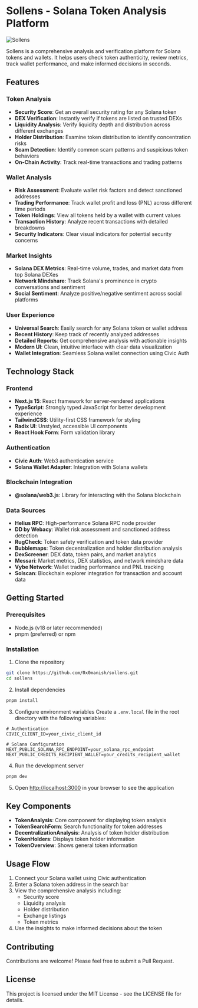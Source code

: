 # Sollens - Solana Token Analysis Platform

![Sollens](https://placehold.co/600x200/1e293b/22c55e?text=Sollens&font=montserrat)

Sollens is a comprehensive analysis and verification platform for Solana tokens and wallets. It helps users check token authenticity, review metrics, track wallet performance, and make informed decisions in seconds.

## Features

### Token Analysis
- **Security Score**: Get an overall security rating for any Solana token
- **DEX Verification**: Instantly verify if tokens are listed on trusted DEXs
- **Liquidity Analysis**: Verify liquidity depth and distribution across different exchanges
- **Holder Distribution**: Examine token distribution to identify concentration risks
- **Scam Detection**: Identify common scam patterns and suspicious token behaviors
- **On-Chain Activity**: Track real-time transactions and trading patterns


### Wallet Analysis
- **Risk Assessment**: Evaluate wallet risk factors and detect sanctioned addresses
- **Trading Performance**: Track wallet profit and loss (PNL) across different time periods
- **Token Holdings**: View all tokens held by a wallet with current values
- **Transaction History**: Analyze recent transactions with detailed breakdowns
- **Security Indicators**: Clear visual indicators for potential security concerns

### Market Insights
- **Solana DEX Metrics**: Real-time volume, trades, and market data from top Solana DEXes
- **Network Mindshare**: Track Solana's prominence in crypto conversations and sentiment
- **Social Sentiment**: Analyze positive/negative sentiment across social platforms

### User Experience
- **Universal Search**: Easily search for any Solana token or wallet address
- **Recent History**: Keep track of recently analyzed addresses
- **Detailed Reports**: Get comprehensive analysis with actionable insights
- **Modern UI**: Clean, intuitive interface with clear data visualization
- **Wallet Integration**: Seamless Solana wallet connection using Civic Auth

## Technology Stack

### Frontend
- **Next.js 15**: React framework for server-rendered applications
- **TypeScript**: Strongly typed JavaScript for better development experience
- **TailwindCSS**: Utility-first CSS framework for styling
- **Radix UI**: Unstyled, accessible UI components
- **React Hook Form**: Form validation library

### Authentication
- **Civic Auth**: Web3 authentication service
- **Solana Wallet Adapter**: Integration with Solana wallets

### Blockchain Integration
- **@solana/web3.js**: Library for interacting with the Solana blockchain

### Data Sources
- **Helius RPC**: High-performance Solana RPC node provider 
- **DD by Webacy**: Wallet risk assessment and sanctioned address detection
- **RugCheck**: Token safety verification and token data provider
- **Bubblemaps**: Token decentralization and holder distribution analysis
- **DexScreener**: DEX data, token pairs, and market analytics
- **Messari**: Market metrics, DEX statistics, and network mindshare data
- **Vybe Network**: Wallet trading performance and PNL tracking
- **Solscan**: Blockchain explorer integration for transaction and account data

## Getting Started

### Prerequisites
- Node.js (v18 or later recommended)
- pnpm (preferred) or npm

### Installation

1. Clone the repository
```bash
git clone https://github.com/0x0manish/sollens.git
cd sollens
```

2. Install dependencies
```bash
pnpm install
```

3. Configure environment variables
Create a `.env.local` file in the root directory with the following variables:
```
# Authentication
CIVIC_CLIENT_ID=your_civic_client_id

# Solana Configuration
NEXT_PUBLIC_SOLANA_RPC_ENDPOINT=your_solana_rpc_endpoint
NEXT_PUBLIC_CREDITS_RECIPIENT_WALLET=your_credits_recipient_wallet
```

4. Run the development server
```bash
pnpm dev
```

5. Open [http://localhost:3000](http://localhost:3000) in your browser to see the application

## Key Components

- **TokenAnalysis**: Core component for displaying token analysis
- **TokenSearchForm**: Search functionality for token addresses
- **DecentralizationAnalysis**: Analysis of token holder distribution
- **TokenHolders**: Displays token holder information
- **TokenOverview**: Shows general token information

## Usage Flow

1. Connect your Solana wallet using Civic authentication
2. Enter a Solana token address in the search bar
3. View the comprehensive analysis including:
   - Security score
   - Liquidity analysis
   - Holder distribution
   - Exchange listings
   - Token metrics
4. Use the insights to make informed decisions about the token

## Contributing

Contributions are welcome! Please feel free to submit a Pull Request.

## License

This project is licensed under the MIT License - see the LICENSE file for details.
